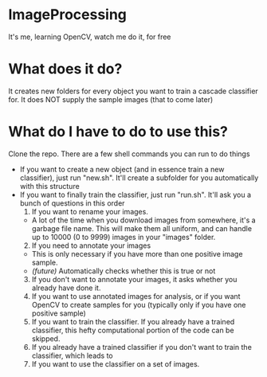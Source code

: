 # ImageProcessing
It's me, learning OpenCV, watch me do it, for free

# What does it do?
It creates new folders for every object you want to train a cascade classifier for. It does NOT supply the sample images (that to come later)

# What do I have to do to use this?
Clone the repo. There are a few shell commands you can run to do things
* If you want to create a new object (and in essence train a new classifier), just run "new.sh". It'll create a subfolder for you automatically with this structure
* If you want to finally train the classifier, just run "run.sh". It'll ask you a bunch of questions in this order
  1. If you want to rename your images.
    * A lot of the time when you download images from somewhere, it's a garbage file name. This will make them all uniform, and can handle up to 10000 (0 to 9999) images in your "images" folder.
  2. If you need to annotate your images
    * This is only necessary if you have more than one positive image sample.
    * _(future)_ Automatically checks whether this is true or not
  3. If you don't want to annotate your images, it asks whether you already have done it.
  4. If you want to use annotated images for analysis, or if you want OpenCV to create samples for you (typically only if you have one positive sample)
  5. If you want to train the classifier. If you already have a trained classifier, this hefty computational portion of the code can be skipped.
  6. If you already have a trained classifier if you don't want to train the classifier, which leads to
  7. If you want to use the classifier on a set of images.
